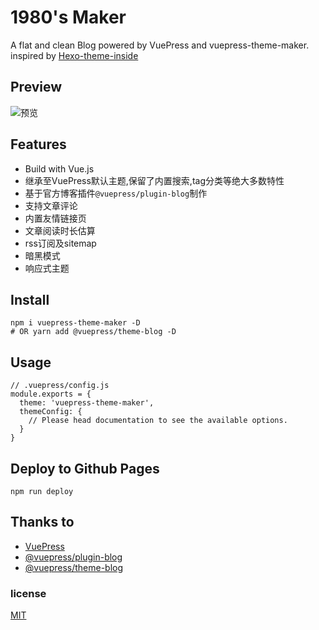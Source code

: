 # 1980's Maker

A flat and clean Blog powered by VuePress and vuepress-theme-maker. inspired by [Hexo-theme-inside](https://github.com/ikeq/hexo-theme-inside)

## Preview

![预览](https://raw.githubusercontent.com/80maker/vuepress-theme-maker/main/blog/.vuepress/public/images/screenshot.webp)

## Features

- Build with Vue.js
- 继承至VuePress默认主题,保留了内置搜索,tag分类等绝大多数特性
- 基于官方博客插件`@vuepress/plugin-blog`制作
- 支持文章评论
- 内置友情链接页
- 文章阅读时长估算
- rss订阅及sitemap
- 暗黑模式
- 响应式主题

## Install

```
npm i vuepress-theme-maker -D
# OR yarn add @vuepress/theme-blog -D
```

## Usage

```
// .vuepress/config.js
module.exports = {
  theme: 'vuepress-theme-maker',
  themeConfig: {
    // Please head documentation to see the available options.
  }
}
```

## Deploy to Github Pages

```
npm run deploy
```

## Thanks to

- [VuePress](https://vuepress.vuejs.org/)
- [@vuepress/plugin-blog](https://github.com/vuepress/vuepress-plugin-blog)
- [@vuepress/theme-blog](https://github.com/vuepress/vuepress-theme-blog)

### license
[MIT](https://github.com/recoluan/vuepress-theme-reco/blob/master/LICENSE)
